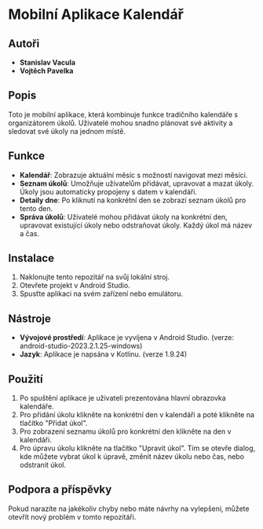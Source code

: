# Mobilní Aplikace Kalendář

## Autoři
- **Stanislav Vacula**
- **Vojtěch Pavelka**

## Popis

Toto je mobilní aplikace, která kombinuje funkce tradičního kalendáře s organizátorem úkolů. Uživatelé mohou snadno plánovat své aktivity a sledovat své úkoly na jednom místě.

## Funkce

- **Kalendář**: Zobrazuje aktuální měsíc s možností navigovat mezi měsíci.
- **Seznam úkolů**: Umožňuje uživatelům přidávat, upravovat a mazat úkoly. Úkoly jsou automaticky propojeny s datem v kalendáři.
- **Detaily dne**: Po kliknutí na konkrétní den se zobrazí seznam úkolů pro tento den.
- **Správa úkolů**: Uživatelé mohou přidávat úkoly na konkrétní den, upravovat existující úkoly nebo odstraňovat úkoly. Každý úkol má název a čas.

## Instalace

1. Naklonujte tento repozitář na svůj lokální stroj.
2. Otevřete projekt v Android Studio.
3. Spusťte aplikaci na svém zařízení nebo emulátoru.

## Nástroje

- **Vývojové prostředí**: Aplikace je vyvíjena v Android Studio. (verze: android-studio-2023.2.1.25-windows)
- **Jazyk**: Aplikace je napsána v Kotlinu. (verze 1.9.24)

## Použití

1. Po spuštění aplikace je uživateli prezentována hlavní obrazovka kalendáře.
2. Pro přidání úkolu klikněte na konkrétní den v kalendáři a poté klikněte na tlačítko "Přidat úkol".
3. Pro zobrazení seznamu úkolů pro konkrétní den klikněte na den v kalendáři.
4. Pro úpravu úkolu klikněte na tlačítko "Upravit úkol". Tím se otevře dialog, kde můžete vybrat úkol k úpravě, změnit název úkolu nebo čas, nebo odstranit úkol.

## Podpora a příspěvky

Pokud narazíte na jakékoliv chyby nebo máte návrhy na vylepšení, můžete otevřít nový problém v tomto repozitáři.
